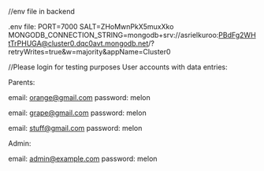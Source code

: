 //env file in backend 

.env file:
PORT=7000
SALT=ZHoMwnPkX5muxXko
MONGODB_CONNECTION_STRING=mongodb+srv://asrielkuroo:PBdFg2WHtTrPHUGA@cluster0.dqc0avt.mongodb.net/?retryWrites=true&w=majority&appName=Cluster0


//Please login for testing purposes
User accounts with data entries:

Parents:

email: orange@gmail.com
password: melon

email: grape@gmail.com
password: melon

email: stuff@gmail.com
password: melon

Admin:

email: admin@example.com
password: melon






